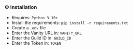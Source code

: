 ### ⚙️ Installation

- Requires: `Python 3.10+`
- Install the requirements: `pip install -r requirements.txt`
- Create a `.env` file
- Enter the Vanity URL in: `VANITY_URL`
- Enter the Guild ID in: `GUILD_ID`
- Enter the Token in: `TOKEN`
